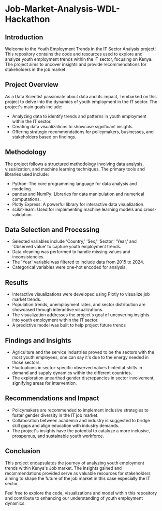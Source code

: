 # Job-Market-Analysis-WDL-Hackathon

## Introduction

Welcome to the Youth Employment Trends in the IT Sector Analysis project! This repository contains the code and resources used to explore and analyze youth employment trends within the IT sector, focusing on Kenya. The project aims to uncover insights and provide recommendations for stakeholders in the job market.

## Project Overview

As a Data Scientist passionate about data and its impact, I embarked on this project to delve into the dynamics of youth employment in the IT sector. The project's main goals include:

- Analyzing data to identify trends and patterns in youth employment within the IT sector.
- Creating data visualizations to showcase significant insights.
- Offering strategic recommendations for policymakers, businesses, and stakeholders based on findings.

## Methodology

The project follows a structured methodology involving data analysis, visualization, and machine learning techniques. The primary tools and libraries used include:

- Python: The core programming language for data analysis and modeling.
- pandas and NumPy: Libraries for data manipulation and numerical computations.
- Plotly Express: A powerful library for interactive data visualization.
- scikit-learn: Used for implementing machine learning models and cross-validation.

## Data Selection and Processing

- Selected variables include 'Country,' 'Sex,' 'Sector,' 'Year,' and 'Observed value' to capture youth employment trends.
- Data cleaning was performed to handle missing values and inconsistencies.
- The 'Year' variable was filtered to include data from 2015 to 2024.
- Categorical variables were one-hot encoded for analysis.

## Results

- Interactive visualizations were developed using Plotly  to visualize job market trends.
- Population trends, unemployment rates, and sector distribution are showcased through interactive visualizations.
- The visualization addresses the project's goal of uncovering insights into youth employment within the IT sector.
- A predictive model was built to help project future trends

## Findings and Insights

- Agriculture and the service industries proved to be the sectors with the most youth employees, one can say it's due to the energy needed in those sectors.
- Fluctuations in sector-specific observed values hinted at shifts in demand and supply dynamics within the different countries.
- The exploration unearthed gender discrepancies in sector involvement, signifying areas for intervention.

## Recommendations and Impact

- Policymakers are recommended to implement inclusive strategies to foster gender diversity in the IT job market.
- Collaboration between academia and industry is suggested to bridge skill gaps and align education with industry demands.
- The project's insights have the potential to catalyze a more inclusive, prosperous, and sustainable youth workforce.

## Conclusion

This project encapsulates the journey of analyzing youth employment trends within Kenya's Job market. The insights gained and recommendations provided serve as valuable resources for stakeholders aiming to shape the future of the job market in this case especially the IT sector.

Feel free to explore the code, visualizations and model within this repository and contribute to enhancing our understanding of youth employment dynamics.

